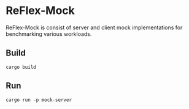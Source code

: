 # ReFlex-Mock

ReFlex-Mock is consist of server and client mock implementations for benchmarking various workloads.

## Build

    cargo build

## Run

    cargo run -p mock-server